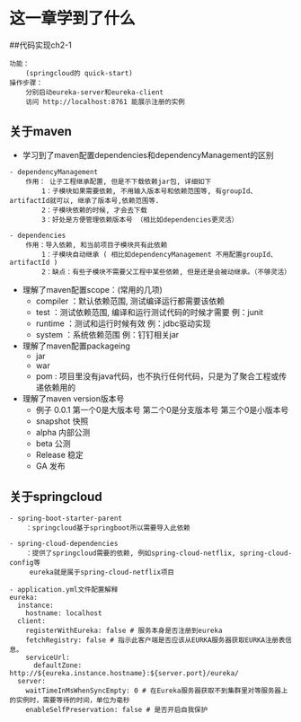 # 这一章学到了什么
##代码实现ch2-1 
```
功能：
    (springcloud的 quick-start)
操作步骤：
    分别启动eureka-server和eureka-client
    访问 http://localhost:8761 能展示注册的实例
```
## 关于maven
- 学习到了maven配置dependencies和dependencyManagement的区别
    
```
- dependencyManagement
    作用： 让子工程继承配置, 但是不下载依赖jar包, 详细如下
        1：子模块如果需要依赖, 不用输入版本号和依赖范围等, 有groupId、artifactId就可以, 继承了版本号,依赖范围等.
        2：子模块依赖的时候, 才会去下载
        3：好处是方便管理依赖版本号 （相比如dependencies更灵活）
        
- dependencies
    作用：导入依赖, 和当前项目子模块共有此依赖
        1：子模块自动继承 ( 相比如dependencyManagement 不用配置groupId、artifactId )
        2：缺点：有些子模块不需要父工程中某些依赖, 但是还是会被动继承。（不够灵活）
```
    
- 理解了maven配置scope：(常用的几项)
    - compiler ：默认依赖范围, 测试编译运行都需要该依赖
    - test     ：测试依赖范围, 编译和运行测试代码的时候才需要   例：junit
    - runtime  ：测试和运行时候有效                           例：jdbc驱动实现
    - system   ：系统依赖范围                                 例：钉钉相关jar
- 理解了maven配置packageing
    - jar
    - war
    - pom : 项目里没有java代码，也不执行任何代码，只是为了聚合工程或传递依赖用的
- 理解了maven version版本号
    - 例子 0.0.1 第一个0是大版本号 第二个0是分支版本号  第三个0是小版本号
    - snapshot 快照
    - alpha    内部公测
    - beta     公测
    - Release  稳定
    - GA       发布
## 关于springcloud
```
- spring-boot-starter-parent
    ：springcloud基于springboot所以需要导入此依赖

- spring-cloud-dependencies
    ：提供了springcloud需要的依赖, 例如spring-cloud-netflix, spring-cloud-config等
     eureka就是属于spring-cloud-netflix项目
     
- application.yml文件配置解释
eureka:
  instance:
    hostname: localhost
  client:
    registerWithEureka: false # 服务本身是否注册到eureka
    fetchRegistry: false # 指示此客户端是否应该从EURKA服务器获取EURKA注册表信息。
    serviceUrl:
      defaultZone: http://${eureka.instance.hostname}:${server.port}/eureka/
  server:
    waitTimeInMsWhenSyncEmpty: 0 # 在Eureka服务器获取不到集群里对等服务器上的实例时，需要等待的时间，单位为毫秒
    enableSelfPreservation: false # 是否开启自我保护
```
